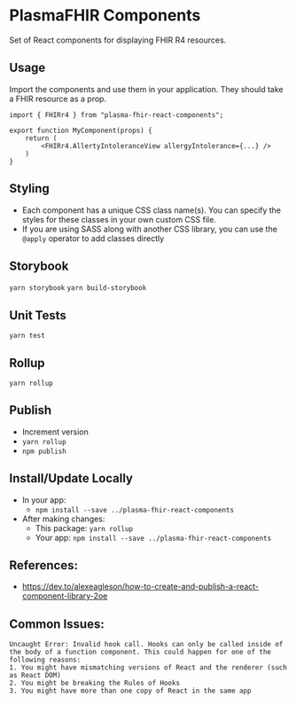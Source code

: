 # PlasmaFHIR Components
Set of React components for displaying FHIR R4 resources.

## Usage
Import the components and use them in your application. They should take a FHIR resource as a prop.

```
import { FHIRr4 } from "plasma-fhir-react-components";

export function MyComponent(props) {
    return (
        <FHIRr4.AllertyIntoleranceView allergyIntolerance={...} />
    )
}
```

## Styling
- Each component has a unique CSS class name(s). You can specify the styles for these classes in your own custom CSS file.
- If you are using SASS along with another CSS library, you can use the `@apply` operator to add classes directly

## Storybook
`yarn storybook`
`yarn build-storybook`

## Unit Tests
`yarn test`

## Rollup
`yarn rollup`

## Publish
- Increment version
- `yarn rollup`
- `npm publish`

## Install/Update Locally
- In your app: 
  - `npm install --save ../plasma-fhir-react-components`
- After making changes:
  - This package: `yarn rollup`
  - Your app: `npm install --save ../plasma-fhir-react-components`

## References:
- https://dev.to/alexeagleson/how-to-create-and-publish-a-react-component-library-2oe

## Common Issues:

```
Uncaught Error: Invalid hook call. Hooks can only be called inside of the body of a function component. This could happen for one of the following reasons:
1. You might have mismatching versions of React and the renderer (such as React DOM)
2. You might be breaking the Rules of Hooks
3. You might have more than one copy of React in the same app
```
